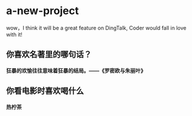 # a-new-project

wow，I think it will be a great feature on DingTalk, Coder would fall in love with it!
## 你喜欢名著里的哪句话？
#### 狂暴的欢愉往往意味着狂暴的结局。——《罗密欧与朱丽叶》

## 你看电影时喜欢喝什么
#### 热柠茶

